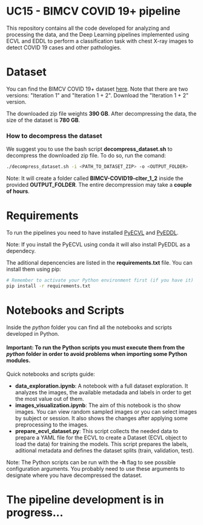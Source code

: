 # UC15 - BIMCV COVID 19+ pipeline
This repository contains all the code developed for analyzing and processing the data, and the Deep Learning pipelines implemented using ECVL and EDDL to perform a classification task with chest X-ray images to detect COVID 19 cases and other pathologies.

# Dataset
You can find the BIMCV COVID 19+ dataset [here](https://bimcv.cipf.es/bimcv-projects/bimcv-covid19/). Note that there are two versions: "Iteration 1" and "Iteration 1 + 2". Download the "Iteration 1 + 2" version.

The downloaded zip file weights **390 GB**. After decompressing the data, the size of the dataset is **780 GB**.

### How to decompress the dataset

We suggest you to use the bash script **decompress_dataset.sh** to decompress the downloaded zip file. To do so, run the comand:
```bash
./decompress_dataset.sh -i <PATH_TO_DATASET_ZIP> -o <OUTPUT_FOLDER>
```
Note: It will create a folder called **BIMCV-COVID19-cIter_1_2** inside the provided **OUTPUT_FOLDER**. The entire decompression may take a **couple of hours**.

# Requirements

To run the pipelines you need to have installed [PyECVL](https://github.com/deephealthproject/pyecvl) and [PyEDDL](https://github.com/deephealthproject/pyeddl).

Note: If you install the PyECVL using conda it will also install PyEDDL as a dependecy.

The aditional depencencies are listed in the **requirements.txt** file. You can install them using pip:

```bash
# Remember to activate your Python environment first (if you have it)
pip install -r requirements.txt
```

# Notebooks and Scripts

Inside the *python* folder you can find all the notebooks and scripts developed in Python. 

#### **Important:** To run the Python scripts you must execute them from the *python* folder in order to avoid problems when importing some Python modules.

Quick notebooks and scripts guide:

- **data_exploration.ipynb**: A notebook with a full dataset exploration. It analyzes the images, the available metadada and labels in order to get the most value out of them.
- **images_visualization.ipynb**: The aim of this notebook is tho show images. You can view random sampled images or you can select images by subject or session. It also shows the changes after applying some preprocessing to the images.
- **prepare_ecvl_dataset.py**: This script collects the needed data to prepare a YAML file for the ECVL to create a Dataset (ECVL object to load the data) for training the models. This script prepares the labels, aditional metadata and defines the dataset splits (train, validation, test).

Note: The Python scripts can be run with the **-h** flag to see possible configuration arguments. You probably need to use these arguments to designate where you have decompressed the dataset.

# The pipeline development is in progress...
